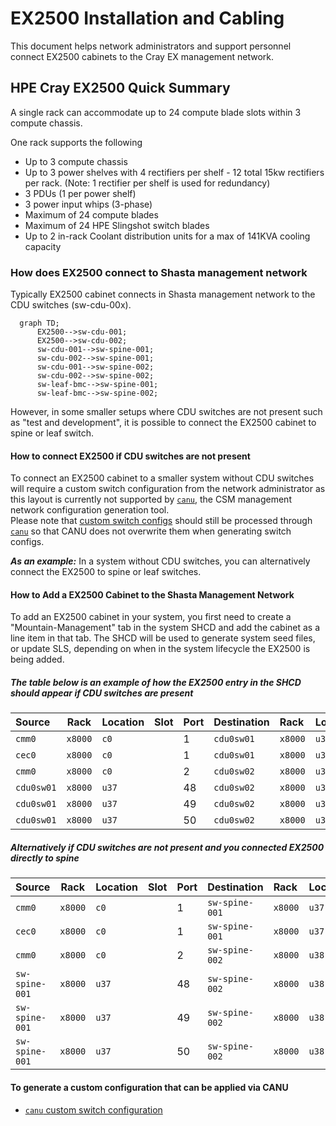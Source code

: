 # EX2500 Installation and Cabling

This document helps network administrators and support personnel connect EX2500 cabinets to the Cray EX management network.

## HPE Cray EX2500 Quick Summary

A single rack can accommodate up to 24 compute blade slots within 3 compute chassis.

One rack supports the following

* Up to 3 compute chassis
* Up to 3 power shelves with 4 rectifiers per shelf - 12 total 15kw rectifiers per rack. (Note: 1 rectifier per shelf is used for redundancy)
* 3 PDUs (1 per power shelf)
* 3 power input whips (3-phase)
* Maximum of 24 compute blades
* Maximum of 24 HPE Slingshot switch blades
* Up to 2 in-rack Coolant distribution units for a max of 141KVA cooling capacity

### How does EX2500 connect to Shasta management network

Typically EX2500 cabinet connects in Shasta management network to the CDU switches (sw-cdu-00x).

```mermaid
  graph TD;
      EX2500-->sw-cdu-001;
      EX2500-->sw-cdu-002;
      sw-cdu-001-->sw-spine-001;
      sw-cdu-002-->sw-spine-001;
      sw-cdu-001-->sw-spine-002;
      sw-cdu-002-->sw-spine-002;
      sw-leaf-bmc-->sw-spine-001;
      sw-leaf-bmc-->sw-spine-002;
```

However, in some smaller setups where CDU switches are not present such as "test and development", it is possible to connect the EX2500 cabinet to spine or leaf switch.

#### How to connect EX2500 if CDU switches are not present

To connect an EX2500 cabinet to a smaller system without CDU switches will require a custom switch configuration from the network administrator as this layout is currently not
supported by [`canu`](https://github.com/cray-hpe/canu), the CSM management network configuration generation tool.  
Please note that [custom switch configs](https://github.com/Cray-HPE/canu/blob/main/docs/network_configuration_and_upgrade/custom_config.md) should still be processed
through [`canu`](https://github.com/cray-hpe/canu) so that CANU does not overwrite them when generating switch configs.

***As an example:*** In a system without CDU switches, you can alternatively connect the EX2500 to spine or leaf switches.

#### How to Add a EX2500 Cabinet to the Shasta Management Network

To add an EX2500 cabinet in your system, you first need to create a "Mountain-Management" tab in the system SHCD and add the cabinet as a line item in that tab. The SHCD will be
used to generate system seed files, or update SLS, depending on when in the system lifecycle the EX2500 is being added.

##### The table below is an example of how the EX2500 entry in the SHCD should appear if CDU switches are present

| Source     | Rack    | Location | Slot | Port | Destination | Rack     | Location | Port |
|:-----------|---------|:---------|:-----|:-----|:------------|:---------|:---------|:-----|
| `cmm0`     | `x8000` | `c0`     |      | 1    | `cdu0sw01`  | `x8000 ` | `u37`    | 1    |
| `cec0`     | `x8000` | `c0`     |      | 1    | `cdu0sw01`  | `x8000 ` | `u37`    | 2    |
| `cmm0`     | `x8000` | `c0`     |      | 2    | `cdu0sw02`  | `x8000 ` | `u38`    | 1    |
| `cdu0sw01` | `x8000` | `u37`    |      | 48   | `cdu0sw02`  | `x8000 ` | `u38`    | 48   |
| `cdu0sw01` | `x8000` | `u37`    |      | 49   | `cdu0sw02`  | `x8000 ` | `u38`    | 49   |
| `cdu0sw01` | `x8000` | `u37`    |      | 50   | `cdu0sw02`  | `x8000 ` | `u38`    | 50   |

##### Alternatively if CDU switches are ***not*** present and you connected EX2500 directly to spine

| Source         | Rack    | Location | Slot | Port | Destination    | Rack    | Location | Port |
|:---------------|---------|:---------|:-----|:-----|:---------------|:--------|:---------|:-----|
| `cmm0`         | `x8000` | `c0`     |      | 1    | `sw-spine-001` | `x8000` | `u37`    | 1    |
| `cec0`         | `x8000` | `c0`     |      | 1    | `sw-spine-001` | `x8000` | `u37`    | 2    |
| `cmm0`         | `x8000` | `c0`     |      | 2    | `sw-spine-002` | `x8000` | `u38`    | 1    |
| `sw-spine-001` | `x8000` | `u37`    |      | 48   | `sw-spine-002` | `x8000` | `u38`    | 48   |
| `sw-spine-001` | `x8000` | `u37`    |      | 49   | `sw-spine-002` | `x8000` | `u38`    | 49   |
| `sw-spine-001` | `x8000` | `u37`    |      | 50   | `sw-spine-002` | `x8000` | `u38`    | 50   |

#### To generate a custom configuration that can be applied via CANU

* [`canu` custom switch configuration](https://github.com/Cray-HPE/canu/blob/main/docs/network_configuration_and_upgrade/custom_config.md)
